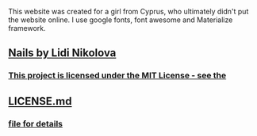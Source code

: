 This website was created for a girl from Cyprus, who ultimately didn't put the website online.
I use google fonts, font awesome and Materialize framework.

<h2><a href="https://bluebutterflies.github.io/DreamNailsByLidinikolova/Eng/index.html#">Nails by Lidi Nikolova</h2>
  
  
  <p>
  <h3> This project is licensed under the MIT License - see the</h3>
  <h2><a href="https://github.com/BlueButterflies/DreamNailsByLidinikolova/blob/main/LICENSE">LICENSE.md</h2> <h3>file for details </h3>
  </p>
